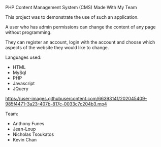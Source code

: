 PHP Content Management System (CMS) Made With My Team

This project was to demonstrate the use of such an application. 

A user who has admin permissions can change the content of any page without programming.

They can register an account, login with the account and choose which aspects of the website they would like to change.

Languages used:
- HTML
- MySql
- PHP
- Javascript
- JQuery

https://user-images.githubusercontent.com/66393141/202045409-985f4471-3a23-407b-817c-0033c7c204b3.mp4



Team:
- Anthony Funes
- Jean-Loup
- Nicholas Tsoukatos
- Kevin Chan
